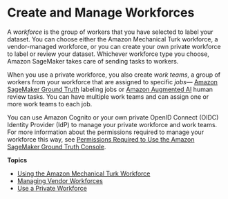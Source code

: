 # Create and Manage Workforces<a name="sms-workforce-management"></a>

A *workforce* is the group of workers that you have selected to label your dataset\. You can choose either the Amazon Mechanical Turk workforce, a vendor\-managed workforce, or you can create your own private workforce to label or review your dataset\. Whichever workforce type you choose, Amazon SageMaker takes care of sending tasks to workers\. 

When you use a private workforce, you also create *work teams*, a group of workers from your workforce that are assigned to specific *jobs*— [Amazon SageMaker Ground Truth](https://docs.aws.amazon.com/sagemaker/latest/dg/sms.html) labeling jobs or [Amazon Augmented AI](https://docs.aws.amazon.com/sagemaker/latest/dg/a2i-use-augmented-ai-a2i-human-review-loops.html) human review tasks\. You can have multiple work teams and can assign one or more work teams to each job\.

You can use Amazon Cognito or your own private OpenID Connect \(OIDC\) Identity Provider \(IdP\) to manage your private workforce and work teams\. For more information about the permissions required to manage your workforce this way, see [Permissions Required to Use the Amazon SageMaker Ground Truth Console](security_iam_id-based-policy-examples.md#groundtruth-console-policy)\.

**Topics**
+ [Using the Amazon Mechanical Turk Workforce](sms-workforce-management-public.md)
+ [Managing Vendor Workforces](sms-workforce-management-vendor.md)
+ [Use a Private Workforce](sms-workforce-private.md)
